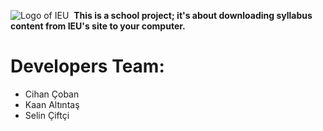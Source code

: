![Logo of IEU](http://www.ieu.edu.tr/images/logoyeni_tr.png)&nbsp;
**This is a school project; it's about downloading syllabus content from IEU's site to your computer.**
# Developers Team: 
- Cihan Çoban
- Kaan Altıntaş
- Selin Çiftçi
